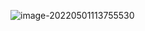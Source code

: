 ![image-20220501113755530](/Users/youngkyoonim/TIL/iyk2h.github.io/images/image-20220501113755530.png)

